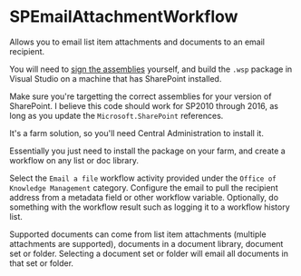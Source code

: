 # SPEmailAttachmentWorkflow
Allows you to email list item attachments and documents to an email recipient.

You will need to [sign the assemblies](https://docs.microsoft.com/en-us/dotnet/framework/app-domains/how-to-sign-an-assembly-with-a-strong-name) yourself, and build the `.wsp` package in Visual Studio on a machine that has SharePoint installed.

Make sure you're targetting the correct assemblies for your version of SharePoint. I believe this code should work for SP2010 through 2016, as long as you update the `Microsoft.SharePoint` references.

It's a farm solution, so you'll need Central Administration to install it.

Essentially you just need to install the package on your farm, and create a workflow on any list or doc library.

Select the `Email a file` workflow activity provided under the `Office of Knowledge Management` category. Configure the email to pull the recipient address from a metadata field or other workflow variable. Optionally, do something with the workflow result such as logging it to a workflow history list.

Supported documents can come from list item attachments (multiple attachments are supported), documents in a document library, document set or folder. Selecting a document set or folder will email all documents in that set or folder.
